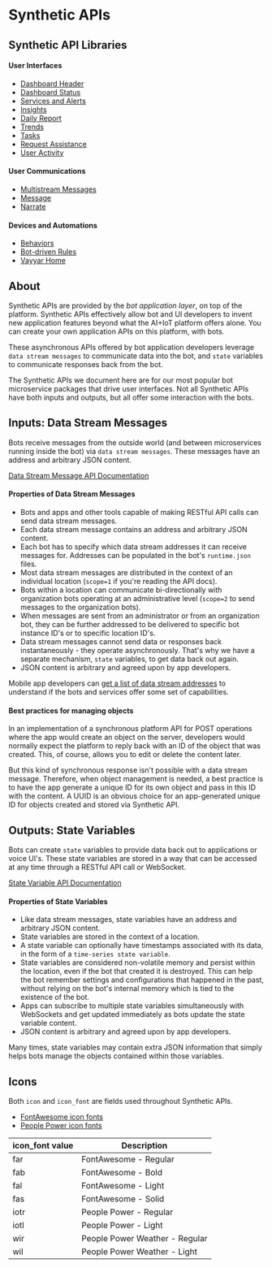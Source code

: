 # Synthetic APIs

## Synthetic API Libraries

#### User Interfaces
+ [Dashboard Header](https://github.com/peoplepower/peoplepower-docs/blob/master/synthetic_apis/dashboard_header.md)
+ [Dashboard Status](https://github.com/peoplepower/peoplepower-docs/blob/master/synthetic_apis/dashboard_status.md)
+ [Services and Alerts](https://github.com/peoplepower/peoplepower-docs/blob/master/synthetic_apis/services.md)
+ [Insights](https://github.com/peoplepower/peoplepower-docs/blob/master/synthetic_apis/insights.md)
+ [Daily Report](https://github.com/peoplepower/peoplepower-docs/blob/master/synthetic_apis/dailyreport.md)
+ [Trends](https://github.com/peoplepower/peoplepower-docs/blob/master/synthetic_apis/trends.md)
+ [Tasks](https://github.com/peoplepower/peoplepower-docs/blob/master/synthetic_apis/tasks.md)
+ [Request Assistance](https://github.com/peoplepower/peoplepower-docs/blob/master/synthetic_apis/request_assistance.md)
+ [User Activity](https://github.com/peoplepower/peoplepower-docs/blob/master/synthetic_apis/user_activity.md)

#### User Communications
+ [Multistream Messages](https://github.com/peoplepower/peoplepower-docs/blob/master/synthetic_apis/multistream.md)
+ [Message](https://github.com/peoplepower/peoplepower-docs/blob/master/synthetic_apis/message.md)
+ [Narrate](https://github.com/peoplepower/peoplepower-docs/blob/master/synthetic_apis/narrate.md)

#### Devices and Automations
+ [Behaviors](https://github.com/peoplepower/peoplepower-docs/blob/master/synthetic_apis/behaviors.md)
+ [Bot-driven Rules](https://github.com/peoplepower/peoplepower-docs/blob/master/synthetic_apis/rules.md)
+ [Vayyar Home](https://github.com/peoplepower/peoplepower-docs/blob/master/synthetic_apis/vayyar.md)

<!---
#### Energy Management
+ [Demand Response](https://github.com/peoplepower/peoplepower-docs/blob/master/synthetic_apis/demandresponse.md)
+ [Time-of-Use Pricing](https://github.com/peoplepower/peoplepower-docs/blob/master/synthetic_apis/toupricing.md)
--->

## About
Synthetic APIs are provided by the *bot application layer*, on top of the platform. Synthetic APIs effectively allow bot and UI developers to invent new application features beyond what the AI+IoT platform offers alone. You can create your own application APIs on this platform, with bots.

These asynchronous APIs offered by bot application developers leverage `data stream messages` to communicate data into the bot, and `state` variables to communicate responses back from the bot. 

The Synthetic APIs we document here are for our most popular bot microservice packages that drive user interfaces. Not all Synthetic APIs have both inputs and outputs, but all offer some interaction with the bots.

## Inputs: Data Stream Messages

Bots receive messages from the outside world (and between microservices running inside the bot) via `data stream messages`. These messages have an address and arbitrary JSON content.

[Data Stream Message API Documentation](https://iotapps.docs.apiary.io/reference/synthetic-apis/data-stream-messages/send-message)

#### Properties of Data Stream Messages
* Bots and apps and other tools capable of making RESTful API calls can send data stream messages.
* Each data stream message contains an address and arbitrary JSON content.
* Each bot has to specify which data stream addresses it can receive messages for. Addresses can be populated in the bot's `runtime.json` files.
* Most data stream messages are distributed in the context of an individual location (`scope=1` if you're reading the API docs). 
* Bots within a location can communicate bi-directionally with organization bots operating at an administrative level (`scope=2` to send messages to the organization bots). 
* When messages are sent from an administrator or from an organization bot, they can be further addressed to be delivered to specific bot instance ID's or to specific location ID's.
* Data stream messages cannot send data or responses back instantaneously - they operate asynchronously. That's why we have a separate mechanism, `state` variables, to get data back out again.
* JSON content is arbitrary and agreed upon by app developers.

Mobile app developers can [get a list of data stream addresses](https://iotapps.docs.apiary.io/#reference/synthetic-apis/summary-of-capabilities/get-summary) to understand if the bots and services offer some set of capabilities.

#### Best practices for managing objects

In an implementation of a synchronous platform API for POST operations where the app would create an object on the server, developers would normally expect the platform to reply back with an ID of the object that was created. This, of course, allows you to edit or delete the content later.

But this kind of synchronous response isn't possible with a data stream message. Therefore, when object management is needed, a best practice is to have the app generate a unique ID for its own object and pass in this ID with the content. A UUID is an obvious choice for an app-generated unique ID for objects created and stored via Synthetic API.


## Outputs: State Variables

Bots can create `state` variables to provide data back out to applications or voice UI's. These state variables are stored in a way that can be accessed at any time through a RESTful API call or WebSocket.

[State Variable API Documentation](https://iotapps.docs.apiary.io/#reference/synthetic-apis/states/get-state)

#### Properties of State Variables
* Like data stream messages, state variables have an address and arbitrary JSON content.
* State variables are stored in the context of a location.
* A state variable can optionally have timestamps associated with its data, in the form of a `time-series state variable`.
* State variables are considered non-volatile memory and persist within the location, even if the bot that created it is destroyed. This can help the bot remember settings and configurations that happened in the past, without relying on the bot's internal memory which is tied to the existence of the bot.
* Apps can subscribe to multiple state variables simultaneously with WebSockets and get updated immediately as bots update the state variable content.
* JSON content is arbitrary and agreed upon by app developers.

Many times, state variables may contain extra JSON information that simply helps bots manage the objects contained within those variables.


## Icons

Both `icon` and `icon_font` are fields used throughout Synthetic APIs.

+ [FontAwesome icon fonts](https://fontawesome.com)
+ [People Power icon fonts](https://webmedia.peoplepowerco.com/icons/index.html)

| icon_font value | Description |
| --------------- | ----------- |
| far             | FontAwesome - Regular |
| fab             | FontAwesome - Bold |
| fal             | FontAwesome - Light |
| fas             | FontAwesome - Solid |
| iotr            | People Power - Regular |
| iotl            | People Power - Light |
| wir             | People Power Weather - Regular |
| wil             | People Power Weather - Light |



